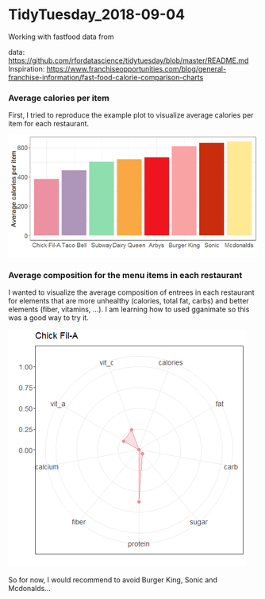 # TidyTuesday_2018-09-04

Working with fastfood data from 

data: https://github.com/rfordatascience/tidytuesday/blob/master/README.md
Inspiration: https://www.franchiseopportunities.com/blog/general-franchise-information/fast-food-calorie-comparison-charts

### Average calories per item
First, I tried to reproduce the example plot to visualize average calories per item for each restaurant.

![Average calories per item](./plot1.png)


### Average composition for the menu items in each restaurant
I wanted to visualize the average composition of entrees in each restaurant for elements that are more unhealthy (calories, total fat, carbs) and better elements (fiber, vitamins, ...). I am learning how to used gganimate so this was a good way to try it.

![Average item composition](./tt_fastfood.gif)

So for now, I would recommend to avoid Burger King, Sonic and Mcdonalds...
